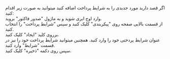 <p>اگر قصد دارید مورد جدیدی را به شرایط پرداخت اضافه کنید میتوانید به صورت زیر اقدام کنید:<br>وارد اوج ابری شوید و به ماژول "صدور فاکتور" بروید.<br>از قسمت بالایی صفحه روی "پیکربندی" کلیک کنید و سپس "شرایط پرداخت" را انتخاب کنید.&nbsp;<br>برروی کلید "ایجاد" کلیک کنید.&nbsp;<br>عنوان شرایط پردختی خود را وارد کنید. همچنین میتوانید شرایط پرداخت خود را نیز در قسمت "شرایط" وارد کنید.&nbsp;<br>سپس روی دکمه "ذخیره" کلیک کنید.</p>
